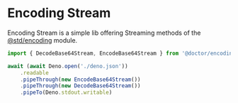 # Encoding Stream

Encoding Stream is a simple lib offering Streaming methods of the [@std/encoding](https://jsr.io/@std/encoding) module.

```ts
import { DecodeBase64Stream, EncodeBase64Stream } from '@doctor/encoding-stream'

await (await Deno.open('./deno.json'))
	.readable
	.pipeThrough(new EncodeBase64Stream())
	.pipeThrough(new DecodeBase64Stream())
	.pipeTo(Deno.stdout.writable)
```
